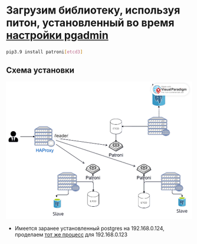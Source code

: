 # Загрузим библиотеку, используя питон, установленный во время [настройки pgadmin](https://github.com/vloldik/devopspractice/blob/main/task1/installing%20pgadmin.md)
```bash
pip3.9 install patroni[etcd3]
```
## Схема установки
![Схема установки](https://github.com/vloldik/devopspractice/blob/main/task1/scheme.png?raw=true)
- Имеется заранее установленный postgres на 192.168.0.124, проделаем [тот же процесс](https://github.com/vloldik/devopspractice/blob/main/task1/installing%20PG.md) для 192.168.0.123
